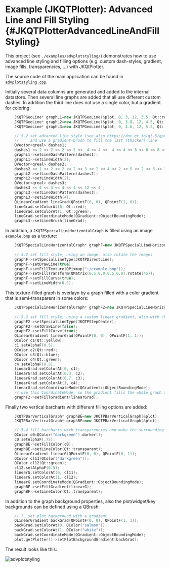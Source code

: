 # Example (JKQTPlotter): Advanced Line and Fill Styling {#JKQTPlotterAdvancedLineAndFillStyling}
This project (see `./examples/advplotstyling/`) demonstrates how to use advanced line styling and filling options (e.g. custom dash-styles, gradient, image fills, transparencies, ...) with JKQtPlotter.

The source code of the main application can be found in  [`advplotstyling.cpp`](https://github.com/jkriege2/JKQtPlotter/tree/master/examples/advplotstyling/advplotstyling.cpp). 

Initially several data columns are generated and added to the internal datastore. Then several line graphs are added that all use different custom dashes. In addition the third line does not use a single color, but a gradient for coloring:
```.cpp
    JKQTPGeoLine* graphL1=new JKQTPGeoLine(&plot, 0, 3, 12, 3.5, Qt::red);
    JKQTPGeoLine* graphL2=new JKQTPGeoLine(&plot, 0, 3.8, 12, 4.5, Qt::red);
    JKQTPGeoLine* graphL3=new JKQTPGeoLine(&plot, 0, 4.6, 12, 5.5, Qt::red);

    // 5.2 set advanced line style (see also https://doc.qt.io/qt-5/qpen.html#setDashPattern)
    //     and use a gradient-brush to fill the last (thicker) line
    QVector<qreal> dashes1;
    dashes1 << 2 << 2 << 2 << 2 <<  4 << 4 <<  4 << 4 << 8 << 8 << 8 << 8 ;
    graphL1->setLineDashPattern(dashes1);
    graphL1->setLineWidth(2);
    QVector<qreal> dashes2;
    dashes2 << 1 << 2 << 2 << 2 << 3 << 2 << 4 << 2 << 5 << 2 << 6 << 2 ;
    graphL2->setLineDashPattern(dashes2);
    graphL2->setLineWidth(2);
    QVector<qreal> dashes3;
    dashes3 << 4 << 4 << 4 << 4 << 12 << 4 ;
    graphL3->setLineDashPattern(dashes3);
    graphL3->setLineWidth(4);
    QLinearGradient lineGrad(QPointF(0, 0), QPointF(1, 0));
    lineGrad.setColorAt(0, Qt::red);
    lineGrad.setColorAt(1, Qt::green);
    lineGrad.setCoordinateMode(QGradient::ObjectBoundingMode);
    graphL3->setLineBrush(lineGrad);
```

In addition, a `JKQTPSpecialLineHorizontalGraph` is filled using an image `example.bmp` as a texture:
```.cpp
    JKQTPSpecialLineHorizontalGraph* graphF=new JKQTPSpecialLineHorizontalGraph(&plot);
    
    // 5.2 set fill style, using an image, also rotate the images
    graphF->setSpecialLineType(JKQTPDirectLine);
    graphF->setDrawLine(true);
    graphF->setFillTexture(QPixmap(":/example.bmp"));
    graphF->setFillTransform(QMatrix(0.5,0,0,0.5,0,0).rotate(45));
    graphF->setFillCurve(true);
    graphF->setLineWidth(0.5);    
```
	
This texture-filled graph is overlayn by a graph filled with a color gradient that is semi-transparent in some colors:

```.cpp
    JKQTPSpecialLineHorizontalGraph* graphF2=new JKQTPSpecialLineHorizontalGraph(&plot);
    
    // 5.3 set fill style, using a custom linear gradient, also with changing transparency (alpha) values
    graphF2->setSpecialLineType(JKQTPStepCenter);
    graphF2->setDrawLine(false);
    graphF2->setFillCurve(true);
    QLinearGradient linearGrad(QPointF(0, 0), QPointF(1, 1));
    QColor c1(Qt::yellow);
    c1.setAlphaF(0.5);
    QColor c2(Qt::red);
    QColor c3(Qt::blue);
    QColor c4(Qt::green);
    c4.setAlphaF(0.5);
    linearGrad.setColorAt(0, c1);
    linearGrad.setColorAt(0.3, c2);
    linearGrad.setColorAt(0.7, c3);
    linearGrad.setColorAt(1, c4);
    linearGrad.setCoordinateMode(QGradient::ObjectBoundingMode);
    // use this CoordinateMode, so the gradient fills the whole graph area
    graphF2->setFillGradient(linearGrad);
```

Finally two vertical barcharts with different filling options are added:

```.cpp
    JKQTPBarVerticalGraph* graphBE=new JKQTPBarVerticalGraph(&plot);
    JKQTPBarVerticalGraph* graphBF=new JKQTPBarVerticalGraph(&plot);

    // 5.4 fill barcharts with transparencies and make the surrounding line invisible (colored transparent)
    QColor c0=QColor("darkgreen").darker();
    c0.setAlphaF(.75);
    graphBE->setFillColor(c0);
    graphBE->setLineColor(Qt::transparent);
    QLinearGradient linearG(QPointF(0, 0), QPointF(0, 1));
    QColor cl11(QColor("darkgreen"));
    QColor cl12(Qt::green);
    cl12.setAlphaF(0.5);
    linearG.setColorAt(0, cl11);
    linearG.setColorAt(1, cl12);
    linearG.setCoordinateMode(QGradient::ObjectBoundingMode);
    graphBF->setFillGradient(linearG);
    graphBF->setLineColor(Qt::transparent);
```

In addition to the graph background properties, also the plot/widget/key backgrounds can be defined using a QBrush:

```.cpp
    // 7. set plot background with a gradient
    QLinearGradient backGrad(QPointF(0, 0), QPointF(1, 1));
    backGrad.setColorAt(0, QColor("salmon"));
    backGrad.setColorAt(1, QColor("white"));
    backGrad.setCoordinateMode(QGradient::ObjectBoundingMode);
    plot.getPlotter()->setPlotBackgroundGradient(backGrad);
```


The result looks like this:

![advplotstyling](https://raw.githubusercontent.com/jkriege2/JKQtPlotter/master/screenshots/advplotstyling.png)



